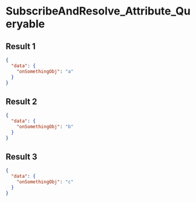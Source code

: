 # SubscribeAndResolve_Attribute_Queryable

## Result 1

```json
{
  "data": {
    "onSomethingObj": "a"
  }
}
```

## Result 2

```json
{
  "data": {
    "onSomethingObj": "b"
  }
}
```

## Result 3

```json
{
  "data": {
    "onSomethingObj": "c"
  }
}
```

